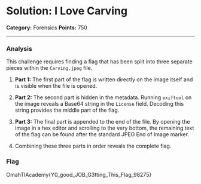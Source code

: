 # Solution: I Love Carving

**Category:** Forensics
**Points:** 750

---

### Analysis

This challenge requires finding a flag that has been split into three separate pieces within the `Carving.jpeg` file.

1.  **Part 1:** The first part of the flag is written directly on the image itself and is visible when the file is opened.

2.  **Part 2:** The second part is hidden in the metadata. Running `exiftool` on the image reveals a Base64 string in the `License` field. Decoding this string provides the middle part of the flag.

3.  **Part 3:** The final part is appended to the end of the file. By opening the image in a hex editor and scrolling to the very bottom, the remaining text of the flag can be found after the standard JPEG End of Image marker.

4.  Combining these three parts in order reveals the complete flag.

### Flag
OmahTIAcademy{Y0_good_JOB_G3tting_This_Flag_98275}
